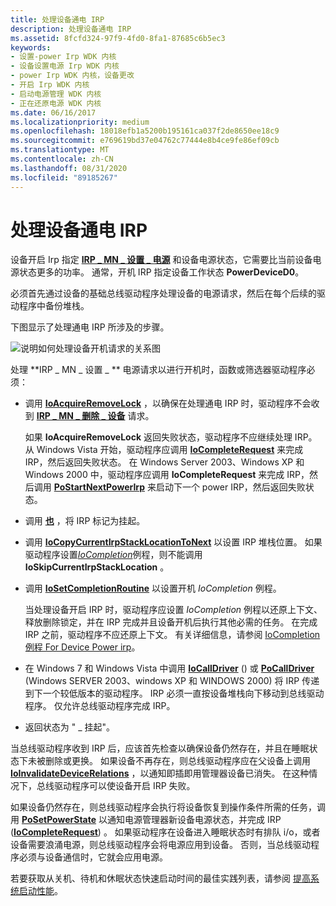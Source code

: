 ```yaml
---
title: 处理设备通电 IRP
description: 处理设备通电 IRP
ms.assetid: 8fcfd324-97f9-4fd0-8fa1-87685c6b5ec3
keywords:
- 设置-power Irp WDK 内核
- 设备设置电源 Irp WDK 内核
- power Irp WDK 内核，设备更改
- 开启 Irp WDK 内核
- 启动电源管理 WDK 内核
- 正在还原电源 WDK 内核
ms.date: 06/16/2017
ms.localizationpriority: medium
ms.openlocfilehash: 18018efb1a5200b195161ca037f2de8650ee18c9
ms.sourcegitcommit: e769619bd37e04762c77444e8b4ce9fe86ef09cb
ms.translationtype: MT
ms.contentlocale: zh-CN
ms.lasthandoff: 08/31/2020
ms.locfileid: "89185267"
---
```

# <a name="handling-device-power-up-irps"></a>处理设备通电 IRP





设备开启 Irp 指定 [**IRP \_ MN \_ 设置 \_ 电源**](./irp-mn-set-power.md) 和设备电源状态，它需要比当前设备电源状态更多的功率。 通常，开机 IRP 指定设备工作状态 **PowerDeviceD0**。

必须首先通过设备的基础总线驱动程序处理设备的电源请求，然后在每个后续的驱动程序中备份堆栈。

下图显示了处理通电 IRP 所涉及的步骤。

![说明如何处理设备开机请求的关系图](images/devd0.png)

处理 **IRP \_ MN \_ 设置 \_ ** 电源请求以进行开机时，函数或筛选器驱动程序必须：

-   调用 [**IoAcquireRemoveLock**](/windows-hardware/drivers/ddi/wdm/nf-wdm-ioacquireremovelock) ，以确保在处理通电 IRP 时，驱动程序不会收到 [**IRP \_ MN \_ 删除 \_ 设备**](./irp-mn-remove-device.md) 请求。

    如果 **IoAcquireRemoveLock** 返回失败状态，驱动程序不应继续处理 IRP。 从 Windows Vista 开始，驱动程序应调用 [**IoCompleteRequest**](/windows-hardware/drivers/ddi/wdm/nf-wdm-iocompleterequest) 来完成 IRP，然后返回失败状态。 在 Windows Server 2003、Windows XP 和 Windows 2000 中，驱动程序应调用 **IoCompleteRequest** 来完成 IRP，然后调用 [**PoStartNextPowerIrp**](/windows-hardware/drivers/ddi/ntifs/nf-ntifs-postartnextpowerirp) 来启动下一个 power IRP，然后返回失败状态。

-   调用 [**也**](/windows-hardware/drivers/ddi/wdm/nf-wdm-iomarkirppending) ，将 IRP 标记为挂起。

-   调用 [**IoCopyCurrentIrpStackLocationToNext**](/windows-hardware/drivers/ddi/wdm/nf-wdm-iocopycurrentirpstacklocationtonext) 以设置 IRP 堆栈位置。 如果驱动程序设置[*IoCompletion*](/windows-hardware/drivers/ddi/wdm/nc-wdm-io_completion_routine)例程，则不能调用**IoSkipCurrentIrpStackLocation** 。

-   调用 [**IoSetCompletionRoutine**](/windows-hardware/drivers/ddi/wdm/nf-wdm-iosetcompletionroutine) 以设置开机 *IoCompletion* 例程。

    当处理设备开启 IRP 时，驱动程序应设置 *IoCompletion* 例程以还原上下文、释放删除锁定，并在 IRP 完成并且设备开机后执行其他必需的任务。 在完成 IRP 之前，驱动程序不应还原上下文。 有关详细信息，请参阅 [IoCompletion 例程 For Device Power irp](iocompletion-routines-for-device-power-irps.md)。

-   在 Windows 7 和 Windows Vista 中调用 [**IoCallDriver**](/windows-hardware/drivers/ddi/wdm/nf-wdm-iocalldriver) () 或 [**PoCallDriver**](/windows-hardware/drivers/ddi/ntifs/nf-ntifs-pocalldriver) (Windows SERVER 2003、windows XP 和 WINDOWS 2000) 将 IRP 传递到下一个较低版本的驱动程序。 IRP 必须一直按设备堆栈向下移动到总线驱动程序。 仅允许总线驱动程序完成 IRP。

-   返回状态为 " \_ 挂起"。

当总线驱动程序收到 IRP 后，应该首先检查以确保设备仍然存在，并且在睡眠状态下未被删除或更换。 如果设备不再存在，则总线驱动程序应在父设备上调用 [**IoInvalidateDeviceRelations**](/windows-hardware/drivers/ddi/wdm/nf-wdm-ioinvalidatedevicerelations) ，以通知即插即用管理器设备已消失。 在这种情况下，总线驱动程序可以使设备开启 IRP 失败。

如果设备仍然存在，则总线驱动程序会执行将设备恢复到操作条件所需的任务，调用 [**PoSetPowerState**](/windows-hardware/drivers/ddi/ntifs/nf-ntifs-posetpowerstate) 以通知电源管理器新设备电源状态，并完成 IRP ([**IoCompleteRequest**](/windows-hardware/drivers/ddi/wdm/nf-wdm-iocompleterequest)) 。 如果驱动程序在设备进入睡眠状态时有排队 i/o，或者设备需要浪涌电源，则总线驱动程序会将电源应用到设备。 否则，当总线驱动程序必须与设备通信时，它就会应用电源。

若要获取从关机、待机和休眠状态快速启动时间的最佳实践列表，请参阅 [提高系统启动性能](improving-system-startup-performance.md)。

 

